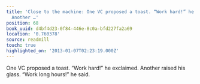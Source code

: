```yaml
---
title: 'Close to the machine: One VC proposed a toast. “Work hard!” he exclaimed.
  Another …'
position: 68
book_uuid: d4bf4d23-0f84-446e-8c0a-bfd227fa2a69
location: '0.760378'
source: readmill
touch: true
highlighted_on: '2013-01-07T02:23:19.000Z'
---
```


One VC proposed a toast. “Work hard!” he exclaimed. Another raised his glass. “Work long hours!” he said.
